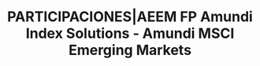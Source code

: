 ---
layout: asset
title: PARTICIPACIONES|AEEM FP Amundi Index Solutions - Amundi MSCI Emerging Markets
isin: LU1681045370
---